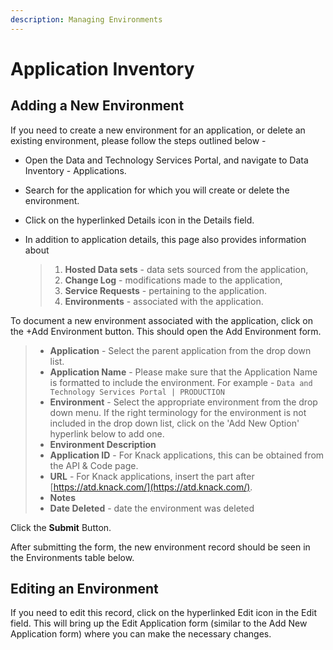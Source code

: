 ```yaml
---
description: Managing Environments
---
```


# Application Inventory

## Adding a New Environment

If you need to create a new environment for an application, or delete an existing environment, please follow the steps outlined below -

* Open the Data and Technology Services Portal, and navigate to Data Inventory - Applications. 
* Search for the application for which you will create or delete the environment.
* Click on the hyperlinked Details icon in the Details field.
* In addition to application details, this page also provides information about

  > 1. **Hosted Data sets** - data sets sourced from the application, 
  > 2. **Change Log** - modifications made to the application, 
  > 3. **Service Requests** - pertaining to the application. 
  > 4. **Environments** - associated with the application.

To document a new environment associated with the application, click on the +Add Environment button. This should open the Add Environment form.

> * **Application** - Select the parent application from the drop down list.
> * **Application Name** - Please make sure that the Application Name is formatted to include the environment. For example - `Data and Technology Services Portal | PRODUCTION`
> * **Environment** - Select the appropriate environment from the drop down menu. If the right terminology for the environment is not included in the drop down list, click on the 'Add New Option' hyperlink below to add one.
> * **Environment Description**
> * **Application ID** - For Knack applications, this can be obtained from the API & Code page. 
> * **URL** - For Knack applications, insert the part after [https://atd.knack.com/](https://atd.knack.com/).
> * **Notes** 
> * **Date Deleted** - date the environment was deleted

Click the **Submit** Button.

After submitting the form, the new environment record should be seen in the Environments table below. 

## Editing an Environment

If you need to edit this record, click on the hyperlinked Edit icon in the Edit field. This will bring up the Edit Application form \(similar to the Add New Application form\) where you can make the necessary changes.

